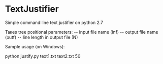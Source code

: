 TextJustifier
=============

Simple command line text justifier on python 2.7

Такеs tree positional parameters:
-- input file name (inf) 
-- output file name (outf)
-- line length in output file (N)

Sample usage (on Windows):

python justify.py text1.txt text2.txt 50
